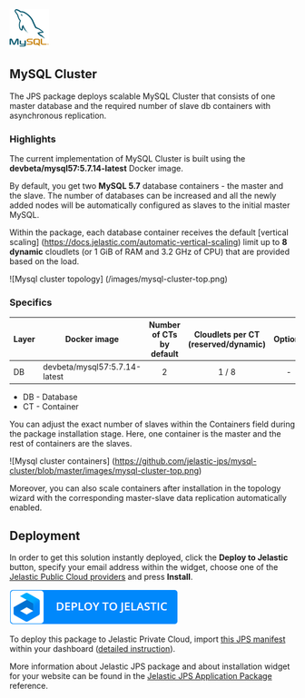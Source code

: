 [![MySQL Cluster](images/mysql.png)](../../../mysql-cluster)
## MySQL Cluster

The JPS package deploys scalable MySQL Cluster that consists of one master database and the required number of slave db containers with asynchronous replication.

### Highlights

The current implementation of MySQL Cluster is built using the **devbeta/mysql57:5.7.14-latest** Docker image.

By default, you get two **MySQL 5.7** database containers - the master and the slave. The number of databases can be increased and all the newly added nodes will be automatically configured as slaves to the initial master MySQL.

Within the package, each database container receives the default [vertical scaling] (https://docs.jelastic.com/automatic-vertical-scaling) limit up to **8 dynamic** cloudlets (or 1 GiB of RAM and 3.2 GHz of CPU) that are provided based on the load.

![Mysql cluster topology] (/images/mysql-cluster-top.png)

### Specifics
Layer              |   Docker image    | Number of CTs <br/> by default | Cloudlets per CT <br/> (reserved/dynamic) | Options
----------------- | --------------| :-----------------------------------------: | :-------------------------------------------------------: | :-----:
DB                  |    devbeta/mysql57:5.7.14-latest    |       2                                             |           1 / 8                                                       | -

* DB - Database 
* CT - Container

You can adjust the exact number of slaves within the Containers field during the package installation stage. Here, one container is the master and the rest of containers are the slaves.

![Mysql cluster containers] (https://github.com/jelastic-jps/mysql-cluster/blob/master/images/mysql-cluster-top.png)

Moreover, you can also scale containers after installation in the topology wizard with the corresponding master-slave data replication automatically enabled.

## Deployment

In order to get this solution instantly deployed, click the **Deploy to Jelastic** button, specify your email address within the widget, choose one of the [Jelastic Public Cloud providers](https://jelastic.cloud) and press **Install**.

[![Deploy](https://github.com/jelastic-jps/git-push-deploy/raw/master/images/deploy-to-jelastic.png)](https://jelastic.com/install-application/?manifest=https://raw.githubusercontent.com/jelastic-jps/mysql-cluster/master/manifest.jps)

To deploy this package to Jelastic Private Cloud, import [this JPS manifest](../../raw/master/manifest.jps) within your dashboard ([detailed instruction](https://docs.jelastic.com/environment-export-import#import)).

More information about Jelastic JPS package and about installation widget for your website can be found in the [Jelastic JPS Application Package](https://github.com/jelastic-jps/jpswiki/wiki/Jelastic-JPS-Application-Package) reference.
